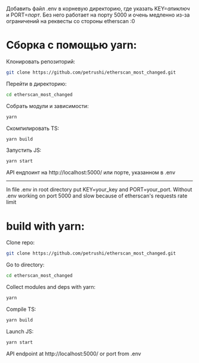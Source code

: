 Добавить файл .env в корневую директорию, где указать KEY=*апиключ* и PORT=*порт*. Без него работает на порту 5000 и очень медленно из-за ограничений на реквесты со стороны etherscan :0
# Сборка с помощью yarn:
Клонировать репозиторий:
```sh
git clone https://github.com/petrushi/etherscan_most_changed.git
```
Перейти в директорию:
```sh
cd etherscan_most_changed
```
Собрать модули и зависимости:
```sh
yarn
```
Скомпилировать TS:
```sh
yarn build
```
Запустить JS:
```sh
yarn start
```
API ендпоинт на http://localhost:5000/ или порте, указанном в .env

****

In file .env in root directory put KEY=your_key and PORT=your_port.
Without .env working on port 5000 and slow because of etherscan's requests rate limit

# build with yarn:
Clone repo:
```sh
git clone https://github.com/petrushi/etherscan_most_changed.git
```
Go to directory:
```sh
cd etherscan_most_changed
```
Collect modules and deps with yarn:
```sh
yarn
```
Compile TS:
```sh
yarn build
```
Launch JS:
```sh
yarn start
```
API endpoint at http://localhost:5000/ or port from .env
